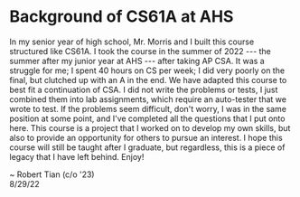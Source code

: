 # Background of CS61A at AHS

In my senior year of high school, Mr. Morris and I built this course structured like CS61A. I took the course in the summer of 2022 --- the summer after my junior year at AHS --- after taking AP CSA. It was a struggle for me; I spent 40 hours on CS per week; I did very poorly on the final, but clutched up with an A in the end. We have adapted this course to best fit a continuation of CSA. I did not write the problems or tests, I just combined them into lab assignments, which require an auto-tester that we wrote to test. If the problems seem difficult, don't worry, I was in the same position at some point, and I've completed all the questions that I put onto here. This course is a project that I worked on to develop my own skills, but also to provide an opportunity for others to pursue an interest. I hope this course will still be taught after I graduate, but regardless, this is a piece of legacy that I have left behind. Enjoy!


~ Robert Tian (c/o '23)  
8/29/22
